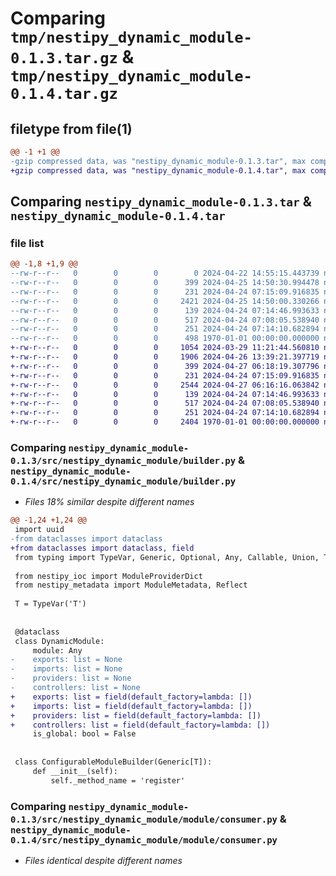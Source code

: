 # Comparing `tmp/nestipy_dynamic_module-0.1.3.tar.gz` & `tmp/nestipy_dynamic_module-0.1.4.tar.gz`

## filetype from file(1)

```diff
@@ -1 +1 @@
-gzip compressed data, was "nestipy_dynamic_module-0.1.3.tar", max compression
+gzip compressed data, was "nestipy_dynamic_module-0.1.4.tar", max compression
```

## Comparing `nestipy_dynamic_module-0.1.3.tar` & `nestipy_dynamic_module-0.1.4.tar`

### file list

```diff
@@ -1,8 +1,9 @@
--rw-r--r--   0        0        0        0 2024-04-22 14:55:15.443739 nestipy_dynamic_module-0.1.3/README.md
--rw-r--r--   0        0        0      399 2024-04-25 14:50:30.994478 nestipy_dynamic_module-0.1.3/pyproject.toml
--rw-r--r--   0        0        0      231 2024-04-24 07:15:09.916835 nestipy_dynamic_module-0.1.3/src/nestipy_dynamic_module/__init__.py
--rw-r--r--   0        0        0     2421 2024-04-25 14:50:00.330266 nestipy_dynamic_module-0.1.3/src/nestipy_dynamic_module/builder.py
--rw-r--r--   0        0        0      139 2024-04-24 07:14:46.993633 nestipy_dynamic_module-0.1.3/src/nestipy_dynamic_module/module/__init__.py
--rw-r--r--   0        0        0      517 2024-04-24 07:08:05.538940 nestipy_dynamic_module-0.1.3/src/nestipy_dynamic_module/module/consumer.py
--rw-r--r--   0        0        0      251 2024-04-24 07:14:10.682894 nestipy_dynamic_module-0.1.3/src/nestipy_dynamic_module/module/interface.py
--rw-r--r--   0        0        0      498 1970-01-01 00:00:00.000000 nestipy_dynamic_module-0.1.3/PKG-INFO
+-rw-r--r--   0        0        0     1054 2024-03-29 11:21:44.560810 nestipy_dynamic_module-0.1.4/LICENSE
+-rw-r--r--   0        0        0     1906 2024-04-26 13:39:21.397719 nestipy_dynamic_module-0.1.4/README.md
+-rw-r--r--   0        0        0      399 2024-04-27 06:18:19.307796 nestipy_dynamic_module-0.1.4/pyproject.toml
+-rw-r--r--   0        0        0      231 2024-04-24 07:15:09.916835 nestipy_dynamic_module-0.1.4/src/nestipy_dynamic_module/__init__.py
+-rw-r--r--   0        0        0     2544 2024-04-27 06:16:16.063842 nestipy_dynamic_module-0.1.4/src/nestipy_dynamic_module/builder.py
+-rw-r--r--   0        0        0      139 2024-04-24 07:14:46.993633 nestipy_dynamic_module-0.1.4/src/nestipy_dynamic_module/module/__init__.py
+-rw-r--r--   0        0        0      517 2024-04-24 07:08:05.538940 nestipy_dynamic_module-0.1.4/src/nestipy_dynamic_module/module/consumer.py
+-rw-r--r--   0        0        0      251 2024-04-24 07:14:10.682894 nestipy_dynamic_module-0.1.4/src/nestipy_dynamic_module/module/interface.py
+-rw-r--r--   0        0        0     2404 1970-01-01 00:00:00.000000 nestipy_dynamic_module-0.1.4/PKG-INFO
```

### Comparing `nestipy_dynamic_module-0.1.3/src/nestipy_dynamic_module/builder.py` & `nestipy_dynamic_module-0.1.4/src/nestipy_dynamic_module/builder.py`

 * *Files 18% similar despite different names*

```diff
@@ -1,24 +1,24 @@
 import uuid
-from dataclasses import dataclass
+from dataclasses import dataclass, field
 from typing import TypeVar, Generic, Optional, Any, Callable, Union, Type, Awaitable
 
 from nestipy_ioc import ModuleProviderDict
 from nestipy_metadata import ModuleMetadata, Reflect
 
 T = TypeVar('T')
 
 
 @dataclass
 class DynamicModule:
     module: Any
-    exports: list = None
-    imports: list = None
-    providers: list = None
-    controllers: list = None
+    exports: list = field(default_factory=lambda: [])
+    imports: list = field(default_factory=lambda: [])
+    providers: list = field(default_factory=lambda: [])
+    controllers: list = field(default_factory=lambda: [])
     is_global: bool = False
 
 
 class ConfigurableModuleBuilder(Generic[T]):
     def __init__(self):
         self._method_name = 'register'
```

### Comparing `nestipy_dynamic_module-0.1.3/src/nestipy_dynamic_module/module/consumer.py` & `nestipy_dynamic_module-0.1.4/src/nestipy_dynamic_module/module/consumer.py`

 * *Files identical despite different names*

